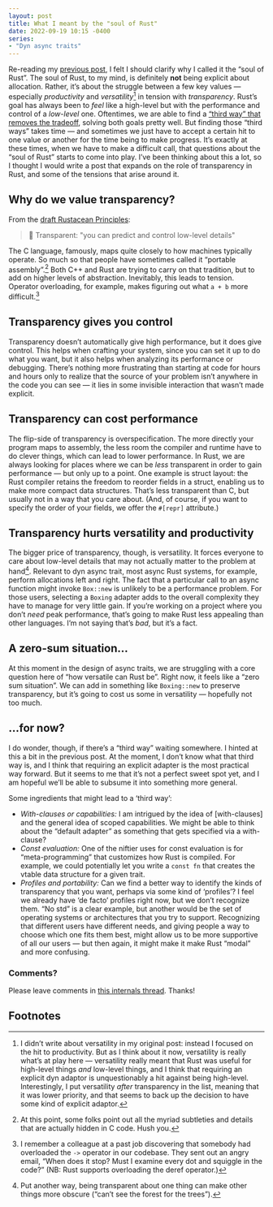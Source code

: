 ```yaml
---
layout: post
title: What I meant by the "soul of Rust"
date: 2022-09-19 10:15 -0400
series:
- "Dyn async traits"
---
```


Re-reading my [previous post][pp], I felt I should clarify why I called it the “soul of Rust”. The soul of Rust, to my mind, is definitely **not** being explicit about allocation. Rather, it’s about the struggle between a few key values — especially *productivity* and *versatility*[^v] in tension with *transparency*. Rust’s goal has always been to *feel* like a high-level but with the performance and control of a *low-level* one. Oftentimes, we are able to find a [“third way” that removes the tradeoff][AiC], solving both goals pretty well. But finding those “third ways” takes time — and sometimes we just have to accept a certain hit to one value or another for the time being to make progress. It’s exactly at these times, when we have to make a difficult call, that questions about the “soul of Rust” starts to come into play. I’ve been thinking about this a lot, so I thought I would write a post that expands on the role of transparency in Rust, and some of the tensions that arise around it.

[pp]: https://smallcultfollowing.com/babysteps/blog/2022/09/18/dyn-async-traits-part-8-the-soul-of-rust/
[AiC]: https://smallcultfollowing.com/babysteps/blog/2019/04/19/aic-adventures-in-consensus/

[^v]: I didn’t write about versatility in my original post: instead I focused on the hit to productivity. But as I think about it now, versatility is really what’s at play here — versatility really meant that Rust was useful for high-level things *and* low-level things, and I think that requiring an explicit dyn adaptor is unquestionably a hit against being high-level. Interestingly, I put versatility *after* transparency in the list, meaning that it was lower priority, and that seems to back up the decision to have some kind of explicit adaptor.

## Why do we value transparency?

From the [draft Rustacean Principles](https://rustacean-principles.netlify.app/how_rust_empowers/transparent.html):

> 🔧 Transparent: "you can predict and control low-level details"

The C language, famously, maps quite closely to how machines typically operate. So much so that people have sometimes called it “portable assembly”.[^details] Both C++ and Rust are trying to carry on that tradition, but to add on higher levels of abstraction. Inevitably, this leads to tension. Operator overloading, for example, makes figuring out what `a + b` more difficult.[^overload]

[^details]: At this point, some folks point out all the myriad subtleties and details that are actually hidden in C code. Hush you.

[^overload]: I remember a colleague at a past job discovering that somebody had overloaded the `->` operator in our codebase. They sent out an angry email, “When does it stop? Must I examine every dot and squiggle in the code?” (NB: Rust supports overloading the deref operator.)

## Transparency gives you control

Transparency doesn’t automatically give high performance, but it does give control. This helps when crafting your system, since you can set it up to do what you want, but it also helps when analyzing its performance or debugging. There’s nothing more frustrating than starting at code for hours and hours only to realize that the source of your problem isn’t anywhere in the code you can see — it lies in some invisible interaction that wasn’t made explicit.

## Transparency can cost performance

The flip-side of transparency is overspecification. The more directly your program maps to assembly, the less room the compiler and runtime have to do clever things, which can lead to lower performance. In Rust, we are always looking for places where we can be *less* transparent in order to gain performance — but only up to a point. One example is struct layout: the Rust compiler retains the freedom to reorder fields in a struct, enabling us to make more compact data structures. That’s less transparent than C, but usually not in a way that you care about. (And, of course, if you want to specify the order of your fields, we offer the `#[repr]` attribute.)

## Transparency hurts versatility and productivity

The bigger price of transparency, though, is versatility. It forces everyone to care about low-level details that may not actually matter to the problem at hand[^forest-for-trees]. Relevant to dyn async trait, most async Rust systems, for example, perform allocations left and right. The fact that a particular call to an async function might invoke `Box::new` is unlikely to be a performance problem. For those users, selecting a `Boxing` adapter adds to the overall complexity they have to manage for very little gain. If you’re working on a project where you don’t *need* peak performance, that’s going to make Rust less appealing than other languages. I’m not saying that’s *bad*, but it’s a fact.

[^forest-for-trees]: Put another way, being transparent about one thing can make other things more obscure (“can’t see the forest for the trees”).

## A zero-sum situation…

At this moment in the design of async traits, we are struggling with a core question here of “how versatile can Rust be”. Right now, it feels like a “zero sum situation”. We can add in something like `Boxing::new` to preserve transparency, but it’s going to cost us some in versatility — hopefully not too much. 

## …for now?

I do wonder, though, if there’s a “third way” waiting somewhere. I hinted at this a bit in the previous post. At the moment, I don’t know what that third way is, and I think that requiring an explicit adapter is the most practical way forward. But it seems to me that it’s not a perfect sweet spot yet, and I am hopeful we’ll be able to subsume it into something more general.

Some ingredients that might lead to a ‘third way’:

* *With-clauses or capabilities:* I am intrigued by the idea of [with-clauses] and the general idea of scoped capabilities. We might be able to think about the “default adapter” as something that gets specified via a with-clause?
* *Const evaluation:* One of the niftier uses for const evaluation is for “meta-programming” that customizes how Rust is compiled. For example, we could potentially let you write a `const fn` that creates the vtable data structure for a given trait. 
* *Profiles and portability:* Can we find a better way to identify the kinds of transparency that you want, perhaps via some kind of ‘profiles’? I feel we already have ‘de facto’ profiles right now, but we don’t recognize them. “No std” is a clear example, but another would be the set of operating systems or architectures that you try to support. Recognizing that different users have different needs, and giving people a way to choose which one fits them best, might allow us to be more supportive of all our users — but then again, it might make it make Rust “modal” and more confusing. 

[with clauses]: https://tmandry.gitlab.io/blog/posts/2021-12-21-context-capabilities/

### Comments?

Please leave comments in [this internals thread](https://internals.rust-lang.org/t/blog-series-dyn-async-in-traits-continues/17403). Thanks!

## Footnotes